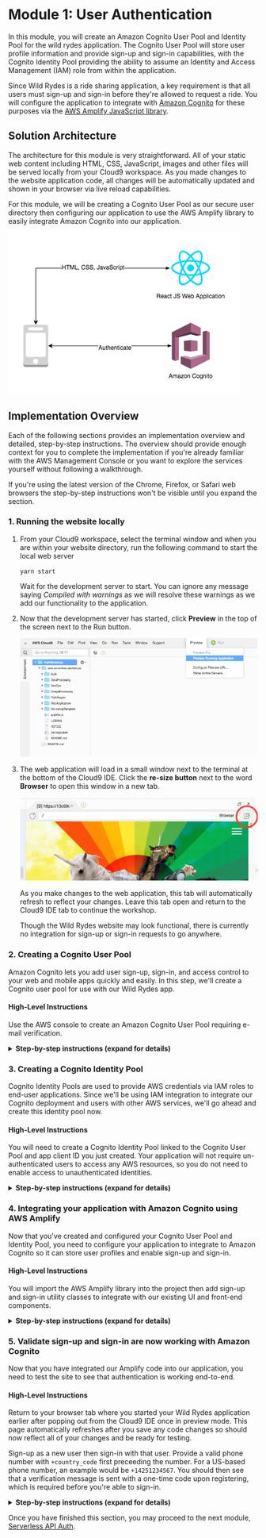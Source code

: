 # Module 1: User Authentication

In this module, you will create an Amazon Cognito User Pool and Identity Pool for the wild rydes application.
The Cognito User Pool will store user profile information and provide sign-up and sign-in capabilities, with the Cognito Identity Pool providing the ability to assume an Identity and Access Management (IAM) role from within the application.

Since Wild Rydes is a ride sharing application, a key requirement is that all users must sign-up and sign-in before they're allowed to request a ride. You will configure the application to integrate with [Amazon Cognito](https://aws.amazon.com/cognito/) for these purposes via the [AWS Amplify JavaScript library](https://aws-amplify.github.io/).

## Solution Architecture

The architecture for this module is very straightforward. All of your static web content including HTML, CSS, JavaScript, images and other files will be served locally from your Cloud9 workspace. As you made changes to the website application code, all changes will be automatically updated and shown in your browser via live reload capabilities.

For this module, we will be creating a Cognito User Pool as our secure user directory then configuring our application to use the AWS Amplify library to easily integrate Amazon Cognito into our application.

![Website architecture](../images/wildrydes-module1-architecture.png)

## Implementation Overview

Each of the following sections provides an implementation overview and detailed, step-by-step instructions. The overview should provide enough context for you to complete the implementation if you're already familiar with the AWS Management Console or you want to explore the services yourself without following a walkthrough.

If you're using the latest version of the Chrome, Firefox, or Safari web browsers the step-by-step instructions won't be visible until you expand the section.

### 1. Running the website locally

1. From your Cloud9 workspace, select the terminal window and when you are within your website directory, run the following command to start the local web server 

    ```console
    yarn start
    ```

    Wait for the development server to start. You can ignore any message saying *Compiled with warnings* as we will resolve these warnings as we add our functionality to the application.


2. Now that the development server has started, click **Preview** in the top of the screen next to the Run button.

    ![Cloud9 Preview](../images/cloud9-local-preview.png)  

3. The web application will load in a small window next to the terminal at the bottom of the Cloud9 IDE. Click the **re-size button** next to the word **Browser** to open this window in a new tab.

    ![Cloud9 Preview Re-size](../images/cloud9-resize-live-preview.png)   

   As you make changes to the web application, this tab will automatically refresh to reflect your changes. Leave this tab open and return to the Cloud9 IDE tab to continue the workshop.

   Though the Wild Rydes website may look functional, there is currently no integration for sign-up or sign-in requests to go anywhere.

### 2. Creating a Cognito User Pool

Amazon Cognito lets you add user sign-up, sign-in, and access control to your web and mobile apps quickly and easily. In this step, we'll create a Cognito user pool for use with our Wild Rydes app.

#### High-Level Instructions

Use the AWS console to create an Amazon Cognito User Pool requiring e-mail verification.

<details>
<summary><strong>Step-by-step instructions (expand for details)</strong></summary><p>

1. In the AWS Management Console choose **Services** then select **Cognito** under Security, Identity, and Compliance.

1. Choose your desired **Region** in top-right of the console if not already chosen.

1. Choose **Manage User Pools**.

1. Choose **Create a User Pool** in the top right of the console.

1. Provide a name for your user pool such as `WildRydes`.

1. Choose **Step through settings** to configure our user pool options.

![User Pool Setup Step 1](../images/cognito-userpool-setup-step1.png)

1. Leave **Username** selected, but additionally select *Also allow sign in with verified email address* and *Also allow sign in with verified phone number*.

1. Leave all other attribute defaults as-is.

1. Choose **Next**.

![User Pool Setup Step 2](../images/cognito-userpool-setup-step2.png)

1. Leave password policies and user sign up settings set to default settings and choose **Next**.

![User Pool Setup Step 3](../images/cognito-userpool-setup-step3.png)

1. Leave MFA set to Off for this workshop.

1. Leave the default setting selected of requiring e-mail verification.

1. Choose **Save changes**.

![User Pool Setup Step 4](../images/cognito-userpool-setup-step4.png)

1. Leave all message defaults as-is and choose **Next step**.

1. Skip adding any tags and click **Next step**.

1. Choose **No** to not remember your user's devices then click **Next step**.

![User Pool Setup Step 5](../images/cognito-userpool-setup-step5.png)

1. Choose **Add an app client**.

1. Input `wildrydes-web-app` as the app client name.

1. **Uncheck** `Generate client secret`. Client secrets are used for server-side applications authentication and are not needed for JavaScript applications.

1. Choose **Create app client**.

1. Choose **Next step**.

![User Pool Setup Step 6](../images/cognito-userpool-setup-step6.png)

1. Leave all Lambda trigger settings set to **none**. These trigger settings allow you to extend the out-of-the-box sign-up and sign-in flows with your own custom logic, but we will not be using this feature in this workshop.

1. Choose **Next step**.

1. Review summary of all provided settings for accuracy then choose **Create pool**.

1. Within Cloud9, click the **+** symbol and choose to create **New File**. You will use this new blank editor tab as a scratchpad for various resource names and variables.

![Cloud9 Create Scratchpad Tab](../images/cloud9-createscratchpadtab.png)

1. Back in the AWS Cognito console, copy your new **User Pool Id** into the scratchpad tab.

1. Choose **App clients** heading under **General settings** within the Cognito navigation panel.

1. Copy the **App client ID** over to your scrathpad. You will be using both of these values later on.

</p></details>

### 3. Creating a Cognito Identity Pool

Cognito Identity Pools are used to provide AWS credentials via IAM roles to end-user applications. Since we'll be using IAM integration to integrate our Cognito deployment and users with other AWS services, we'll go ahead and create this identity pool now.

#### High-Level Instructions

You will need to create a Cognito Identity Pool linked to the Cognito User Pool and app client ID you just created. Your application will not require un-authenticated users to access any AWS resources, so you do not need to enable access to unauthenticated identities. 

<details>
<summary><strong>Step-by-step instructions (expand for details)</strong></summary><p>

1. In the Cognito console, choose **Federated Identities** in the header bar to switch to the console for Cognito Federated Identities.

1. Choose **Create new Identity pool**.

1. Input `wildrydes_identity_pool` as the Identity pool name.

1. Under Authentication providers, within the Cognito tab, input the User Pool ID and App client Id you copied previously to the scratchpad tab.

![Identity Pool Setup Step 1](../images/cognito-identitypool-setup-step1.png)

1. Choose **Create Pool**.

1. Choose **Allow** to allow Cognito Identity Pools to setup IAM roles for your application's users. Permissions and settings of these roles can be customized later.

1. Copy/paste the **Identity Pool ID**, highlighted in red within the code sample in the Get AWS Credentials section, into your Cloud9 scatchpad editor tab.

</p></details>

### 4. Integrating your application with Amazon Cognito using AWS Amplify

Now that you've created and configured your Cognito User Pool and Identity Pool, you need to configure your application to integrate to Amazon Cognito so it can store user profiles and enable sign-up and sign-in.

#### High-Level Instructions

You will import the AWS Amplify library into the project then add sign-up and sign-in utility classes to integrate with our existing UI and front-end components.

<details>
<summary><strong>Step-by-step instructions (expand for details)</strong></summary><p>

1. Before using any AWS Amplify modules, we first need to configure Amplify to use our newly created Cognito resources by updating `/website/src/amplify-config.js`.

1. After opening this file in your Cloud9 IDE editor, find an replace the following parameters with values from your previous scratchpad:
- `identityPoolId`
- `region`
- `userPoolId`
- `userPoolWebClientId`

1. Be sure to **save your changes** to the config file so your new Amplify  settings take effect. Any unsaved changes to a file are indicated by a dot icon in the tab of the editor so if you see a gray dot next to the file name, you may have forgotten to save.

1. Next, edit the `website/src/index.js` file to add the following lines to the **top of the file (but below all the other imports)** to configure Amplify then save your changes:

```
import Amplify from 'aws-amplify';
import awsConfig from './amplify-config';

Amplify.configure(awsConfig);
```

1. Next, we need to ensure our application evaluates the user's authenticated state. In the same `/website/src/index.js` file, find and replace the **isAuthenticated method** with the code below to use our Amplify library's built-in user session to check this status.

```
const isAuthenticated = () => Amplify.Auth.user !== null;
```

1. Now that we've imported the Amplify and configured the Amplify library, we need to update our application's code to sign-up users using Amplify and Cognito User Pools by finding and replacing the following methods within the `/website/src/auth/SignUp.js` file with the code below then save your changes.

```
async onSubmitForm(e) {
e.preventDefault();
try {
    const params = {
        username: this.state.email.replace(/[@.]/g, '|'),
        password: this.state.password,
        attributes: {
        email: this.state.email,
        phone_number: this.state.phone
        },
        validationData: []
    };
    const data = await Auth.signUp(params);
    console.log(data);
    this.setState({ stage: 1 });
} catch (err) {
    if (err.message === "User already exists") {
        // Setting state to allow user to proceed to enter verification code
        this.setState({ stage: 1 });
    } else {
        if (err.message.indexOf("phone number format") >= 0) {err.message = "Invalid phone number format. Must include country code. Example: +14252345678"}
        alert(err.message);
        console.error("Exception from Auth.signUp: ", err);
        this.setState({ stage: 0, email: '', password: '', confirm: '' });
    }
}
}

async onSubmitVerification(e) {
    e.preventDefault();
    try {
    const data = await Auth.confirmSignUp(
        this.state.email.replace(/[@.]/g, '|'),
        this.state.code
    );
    console.log(data);
    // Go to the sign in page
    this.props.history.replace('/signin');
    } catch (err) {
    alert(err.message);
    console.error("Exception from Auth.confirmSignUp: ", err);
    }
}
```

1. You additionally need to integrate the sign-in capability to use AWS Amplify and Cognito by finding and replacing the following methods within the `/website/src/auth/SignIn.js` file with the code below then save your changes.

    ```
    async onSubmitForm(e) {
        e.preventDefault();
        try {
            const userObject = await Auth.signIn(
                this.state.email.replace(/[@.]/g, '|'),
                this.state.password
            );
            console.log('userObject', userObject);
            if (userObject.challengeName) {
            // Auth challenges are pending prior to token issuance
            this.setState({ userObject, stage: 1 });
            } else {
            // No remaining auth challenges need to be satisfied
            const session = await Auth.currentSession();
            // console.log('Cognito User Access Token:', session.getAccessToken().getJwtToken());
            console.log('Cognito User Identity Token:', session.getIdToken().getJwtToken());
            // console.log('Cognito User Refresh Token', session.getRefreshToken().getToken());
            this.setState({ stage: 0, email: '', password: '', code: '' });
            this.props.history.replace('/app');
            }
        } catch (err) {
            alert(err.message);
            console.error('Auth.signIn(): ', err);
        }
    }

    async onSubmitVerification(e) {
        e.preventDefault();
        try {
            const data = await Auth.confirmSignIn(
                this.state.userObject,
                this.state.code
            );
            console.log('Cognito User Data:', data);
            const session = await Auth.currentSession();
            // console.log('Cognito User Access Token:', session.getAccessToken().getJwtToken());
            console.log('Cognito User Identity Token:', session.getIdToken().getJwtToken());
            // console.log('Cognito User Refresh Token', session.getRefreshToken().getToken());
            this.setState({ stage: 0, email: '', password: '', code: '' });
            this.props.history.replace('/app');
        } catch (err) {
            alert(err.message);
            console.error('Auth.confirmSignIn(): ', err);
        }
    }
    ```

</p></details>

### 5. Validate sign-up and sign-in are now working with Amazon Cognito

Now that you have integrated our Amplify code into our application, you need to test the site to see that authentication is working end-to-end.

#### High-Level Instructions

Return to your browser tab where you started your Wild Rydes application earlier after popping out from the Cloud9 IDE once in preview mode. This page automatically refreshes after you save any code changes so should now reflect all of your changes and be ready for testing.

Sign-up as a new user then sign-in with that user. Provide a valid phone number with `+country_code` first preceeding the number. For a US-based phone number, an example would be `+14251234567`. You should then see that a verification message is sent with a one-time code upon registering, which is required before you're able to sign-in.

<details>
<summary><strong>Step-by-step instructions (expand for details)</strong></summary><p>

1. Visit `/register` path of your Cloud9's website to go to the registration page.

1. Input your e-mail address, phone number with `+country_code` first preceeding the number, as well as your password twice. For a US-based phone number, an example would be `+14251234567`.

1. Choose **Let's Ryde** to submit registration.

1. On the verify e-mail screen, enter the one-time code sent to your e-mail address provided then choose **Verify**.

1. Assuming no errors were encountered, you will be redirected to the Sign-in screen. Now, re-enter the same e-mail address and password you chose at registration.

1. **If prompted for an MFA code**, check your phone entered previously for an SMS message. Enter your **SMS MFA code** at the verification code prompt then choose **Verify**. If not prompted for an MFA code, skip this step.

1. If the page then loads a map, sign-in was successful and you have successfully integrated Cognito for app authentication. 

</p></details>

Once you have finished this section, you may proceed to the next module, [Serverless API Auth](../2_ServerlessAPI).

